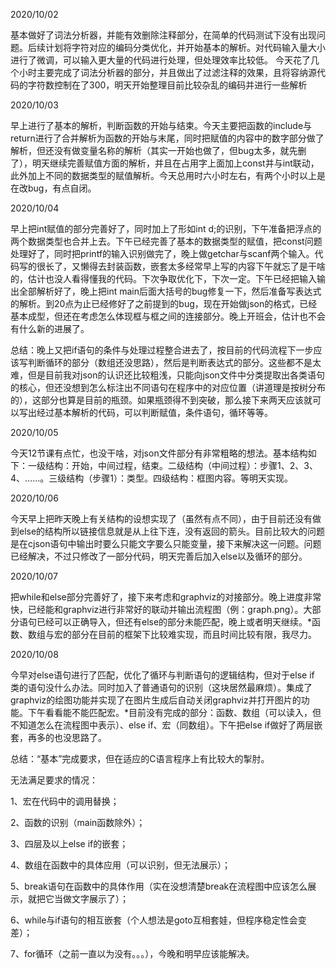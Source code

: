 2020/10/02

基本做好了词法分析器，并能有效删除注释部分，在简单的代码测试下没有出现问题。后续计划将字符对应的编码分类优化，并开始基本的解析。对代码输入量大小进行了微调，可以输入更大量的代码进行处理，但处理效率比较低。 今天花了几个小时主要完成了词法分析器的部分，并且做出了过滤注释的效果，且将容纳源代码的字符数控制在了300，明天开始整理目前比较杂乱的编码并进行一些解析

2020/10/03

早上进行了基本的解析，判断函数的开始与结束。今天主要把函数的include与return进行了合并解析为函数的开始与末尾，同时把赋值的内容中的数字部分做了解析，但还没有做变量名称的解析（其实一开始也做了，但bug太多，就先删了），明天继续完善赋值方面的解析，并且在占用字上面加上const并与int联动，此外加上不同的数据类型的赋值解析。今天总用时六小时左右，有两个小时以上是在改bug，有点自闭。

2020/10/04

早上把int赋值的部分完善好了，同时加上了形如int d;的识别，下午准备把浮点的两个数据类型也合并上去。下午已经完善了基本的数据类型的赋值，把const问题处理好了，同时把printf的输入识别做完了，晚上做getchar与scanf两个输入。代码写的很长了，又懒得去封装函数，嵌套太多经常早上写的内容下午就忘了是干啥的，估计也没人看得懂我的代码。下次争取优化下，下次一定。下午已经把输入输出全部解析好了，晚上把int main后面大括号的bug修复一下，然后准备写表达式的解析。到20点为止已经修好了之前提到的bug，现在开始做json的格式，已经基本成型，但还在考虑怎么体现框与框之间的连接部分。晚上开班会，估计也不会有什么新的进展了。

总结：晚上又把if语句的条件与处理过程整合进去了，按目前的代码流程下一步应该写判断循环的部分（数组还没思路），然后是判断表达式的部分。这些都不是太难，但是目前我对json的认识还比较粗浅，只能向json文件中分类提取出各类语句的核心，但还没想到怎么标注出不同语句在程序中的对应位置（讲道理是按树分布的），这部分也算是目前的瓶颈。如果瓶颈得不到突破，那么接下来两天应该就可以写出经过基本解析的代码，可以判断赋值，条件语句，循环等等。

2020/10/05

今天12节课有点忙，也没干啥，对json文件部分有非常粗略的想法。基本结构如下：一级结构：开始，中间过程，结束。二级结构（中间过程）：步骤1、2、3、4、……。三级结构（步骤1）：类型。四级结构：框图内容。等明天实现。

2020/10/06

今天早上把昨天晚上有关结构的设想实现了（虽然有点不同），由于目前还没有做到else的结构所以链接信息就是从上往下连，没有返回的箭头。目前比较大的问题是在cjson语句中输出时要么只能文字要么只能变量，接下来解决这一问题。问题已经解决，不过只修改了一部分代码，明天完善后加入else以及循环的部分。

2020/10/07

把while和else部分完善好了，接下来考虑和graphviz的对接部分。晚上进度非常快，已经能和graphviz进行非常好的联动并输出流程图（例：graph.png）。大部分语句已经可以正确导入，但还有else的部分未能匹配，晚上或者明天继续。*函数、数组与宏的部分在目前的框架下比较难实现，而且时间比较有限，我尽力。

2020/10/08

今早对else语句进行了匹配，优化了循环与判断语句的逻辑结构，但对于else if 类的语句没什么办法。同时加入了普通语句的识别（这块居然最麻烦）。集成了graphviz的绘图功能并实现了在图片生成后自动关闭graphviz并打开图片的功能。下午看看能不能匹配宏。*目前没有完成的部分：函数、数组（可以读入，但不知道怎么在流程图中表示）、else if、宏（同数组）。下午把else if做好了两层嵌套，再多的也没思路了。

总结：“基本”完成要求，但在适应的C语言程序上有比较大的掣肘。

无法满足要求的情况：

1、宏在代码中的调用替换；

2、函数的识别（main函数除外）；

3、四层及以上else if的嵌套；

4、数组在函数中的具体应用（可以识别，但无法展示）；

5、break语句在函数中的具体作用（实在没想清楚break在流程图中应该怎么展示，就把它当做文字展示了）；

6、while与if语句的相互嵌套（个人想法是goto互相套娃，但程序稳定性会变差）；

7、for循环（之前一直以为没有。。。），今晚和明早应该能解决。

